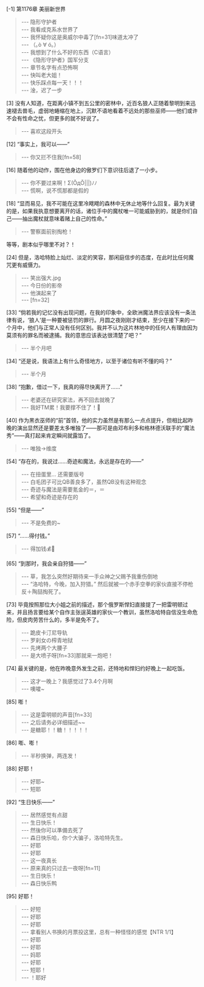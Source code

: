 
[-1] 第1176章 美丽新世界
>--- 隐形守护者<br>
>--- 我看成克系水世界了<br>
>--- 我怀疑你这是奥威尔中毒了[fn=31]味道太冲了<br>
>--- （｡ò ∀ ó｡）<br>
>--- 我想到了什么不好的东西（C语言）<br>
>--- 《隐形守护者》国军分支<br>
>--- 章节名字有点恐怖啊<br>
>--- 快叫老大姐！<br>
>--- 快乐踩点每一天！！！<br>
>--- 淦，迟了一步<br>

[3] 没有人知道，在距离小镇不到五公里的密林中，近百名狼人正随着黎明到来迅速褪去兽毛，虚弱地蜷缩在地上，沉默不语地看着不远处的那些巫师——他们或许不会有性命之忧，但更多的就不好说了。
>--- 喜欢这段开头<br>

[12] “事实上，我可以——”
>--- 你又拦不住我[fn=58]<br>

[16] 随着他的动作，围在他身边的傲罗们下意识往后退了一小步。
>--- 你不要过来啊！Σ(ŎдŎ|||)ﾉﾉ<br>
>--- 慌啊，说不慌那都是假的<br>

[18] “显而易见，我不可能在这里冷飕飕的森林中无休止地等什么回复。最为关键的是，如果我执意想要离开的话，诸位手中的魔杖唯一可能威胁到的，就是你们自己——抽出魔杖就意味着赌上自己的性命。”
>--- 警察面前别掏枪！

等等，剧本似乎哪里不对？！<br>

[24] 但是，洛哈特脸上灿烂、淡定的笑容，那闲庭信步的态度，在此时比任何魔咒更有威慑力。
>--- 笑出强大.jpg<br>
>--- 今日份的影帝<br>
>--- 他演起来了<br>
>--- [fn=32]<br>

[33] “倘若我的记忆没有出现问题，在我的印象中，全欧洲魔法界应该没有一条法律有说，‘狼人’是一种要被惩罚的罪行。月圆之夜刚刚才结束，至少在接下来的一个月中，他们与正常人没有任何区别。我并不认为这片林地中的任何人有理由因为莫须有的罪名而被逮捕。我的意思应该表达很清楚了吧？”
>--- 半个月吧<br>

[34] “还是说，我语法上有什么奇怪地方，以至于诸位有听不懂的吗？”
>--- 半个月<br>

[38] “抱歉，借过一下，我真的得尽快离开了……”
>--- 老婆还在研究家法，再不回去就晚了<br>
>--- 我好TM累！我要撑不住了！🐶<br>

[40] 作为黑衣巫师的“前”首领，他的实力虽然是有那么一点点提升，但相比起昨晚的演出显然还是要差太多唯独了——那可是由邓布利多和格林德沃联手的“魔法秀”——真打起来肯定瞬间就露馅了。
>--- 唯独→维度<br>

[54] “存在的，我说过……奇迹和魔法，永远是存在的——”
>--- 在扭蛋里…
还需要版号<br>
>--- 白毛团子可比QB善良多了，虽然QB没有这种观念<br>
>--- 奇迹与魔法是需要氪金的＝，＝<br>
>--- 希望和奇迹是存在的<br>

[55] “但是——”
>--- 不是免费的~<br>

[57] “……得付钱。”
>--- 得加钱💰🤨<br>

[65] “到那时，我会亲自狩猎——”
>--- 草，我怎么突然好期待来一手众神之父赐予我重伤倒地<br>
>--- “洛哈特，今晚，加入狩猎。”
然后就被一个赤手空拳的家伙直接不停枪反＋陶喆掏死了。<br>

[73] 毕竟按照那位大小姐之前的描述，那个俄罗斯悍妇直接提了一把雷明顿过来，并且扬言要给某个自作主张逞英雄的家伙一个教训，虽然洛哈特自信没生命危险，但皮肉劳苦什么的，多半是免不了。
>--- 跪皮卡汀尼导轨<br>
>--- 罗刹女の榨青地狱<br>
>--- 先烤两个大腰子<br>
>--- 是大喷子呀[fn=33]那就来一炮吧！<br>

[74] 最关键的是，他在昨晚意外发生之前，还特地和悍妇约好晚上一起吃饭。
>--- 这才一晚上？我感觉过了3.4个月啊<br>
>--- 噢嚯~<br>

[85] 嘭！
>--- 这是雷明顿的声音[fn=33]<br>
>--- 之后请务必详细描述~~<br>
>--- 是糖耶！！糖！！！！！<br>

[86] 嘭、嘭！
>--- 半秒换弹，两连发！<br>

[88] 好耶！
>--- 好耶~<br>
>--- 短耶<br>

[92] “生日快乐——”
>--- 居然感觉有点甜<br>
>--- 生日快乐！<br>
>--- 然後你可以準備去死了<br>
>--- 森日快乐哈，你个大骗子，洛哈特先生。<br>
>--- 好耶<br>
>--- 好耶<br>
>--- 这一夜真长<br>
>--- 原来真的只过去一夜呀[fn=11]<br>
>--- 生日快乐！<br>
>--- 森日快乐鸭<br>

[95] 好耶！
>--- 好短<br>
>--- 好耶<br>
>--- 好耶<br>
>--- 拿看别人书换的月票投这里，总有一种怪怪的感觉【NTR  1/1】<br>
>--- 好耶<br>
>--- 好耶<br>
>--- 妈耶<br>
>--- 好耶<br>
>--- 短耶！<br>
>--- ！耶好<br>
